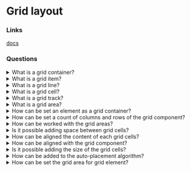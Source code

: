 # Grid layout

### Links
[docs](https://css-tricks.com/snippets/css/complete-guide-grid/)

### Questions

<details>
  <summary>What is a grid container?</summary>

  Grid container is applied by 'display: grid’ property. All children elements align in lines and columns.

</details>

<details>
  <summary>What is a grid item?</summary>

  A grid item is any child element of a grid container.

</details>

<details>
  <summary>What is a grid line?</summary>

  A grid line is each line that makes up the structure of the grid. It can be either vertical (column grid lines) or horizontal (row grid lines) and reside on either side of a row or column.

</details>

<details>
  <summary>What is a grid cell?</summary>

  The space between two adjacent row and two adjacent column grid lines.

</details>

<details>
  <summary>What is a grid track?</summary>

  It is a space between two adjacent grid lines. You can think of them as the columns or rows of the grid.

</details>

<details>
  <summary>What is a grid area?</summary>

  It is a total space surrounded by four grid lines. A grid area may be composed of any number of grid cells.

</details>

<details>
  <summary>How can be set an element as a grid container?</summary>

  Need to set a `display` css property of an element to `grid` or `inline-grid` values.

</details>

<details>
  <summary>How can be set a count of columns and rows of the grid component?</summary>

  This bihaviour could be controlled by `grid-template-columns` and `grid-template-rows` css properties. For example, grid-template-columns: `[line1] 50% [line2] 50%`. Moreover, possible to combine these properties using grid-template property. For example, `<grid-template-rows> / <grid-template-columns>`

</details>

<details>
  <summary>How can be worked with the grid areas?</summary>

  Could be controlled by a `gird-template-areas` property, It allows to use a map of areas. In this case, each grid element should have a name that was set by a `grid-area` property.

</details>

<details>
  <summary>Is it possible adding space between grid cells?</summary>

  Could be set gaps between columns by the `grid-column-gap` or the `column-gap`. And could be set gaps between rows by the `grid-row-gap` or the `row-gap`. For example, `gap: <row-gap> <column-gap>`

</details>

<details>
  <summary>How can be aligned the content of each grid cells?</summary>

  Could be aligned by the `justify-items` property in rows and could be aligned by the `align-items` in columns. Possible to use values: `start`, `end`, `center` or `stretch`. Moreover, the properties have a combination with the `place-items` property. For example, place-items: `<justify-items> <align-items>`. Besides, each grid element can be aligned with only one element using identical settings (`justify-self` / `align-self` / `place-self`).

</details>

<details>
  <summary>How can be aligned with the grid component?</summary>

  Could be aligned by the `justify-content` in rows or by the `align-content` in columns. Could be set values: `start`, `end`, `center`, `stretch`, `space-around`, `space-between` or `space-evenly`. Also, it's possible for combining these settings using `place-items`. For example, `place-content: <justify-content> <align-content>`

</details>

<details>
  <summary>Is it possible adding the size of the grid cells?</summary>

  Could be managed by the `gird-auto-columns` and `grid-auto-rows` properties.

</details>

<details>
  <summary>How can be added to the auto-placement algorithm?</summary>

  Could be managed by the `grid-auto-flow` (`row`, `column`, `row dense`, `column dense`).

</details>

<details>
  <summary>How can be set the grid area for grid element?</summary>

  Could be managed by the properties: `grid-column-start` / `grid-column-end` / `grid-row-start` / `grid-row-end` or combining `grid-column` / `grid-row`

</details>
